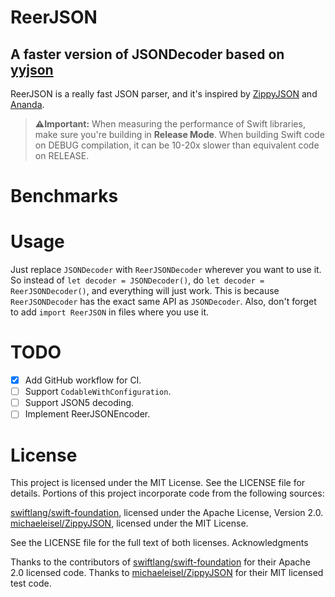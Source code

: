 # ReerJSON
## A faster version of JSONDecoder based on [yyjson](https://github.com/ibireme/yyjson)

ReerJSON is a really fast JSON parser, and it's inspired by [ZippyJSON](https://github.com/michaeleisel/ZippyJSON) and [Ananda](https://github.com/nixzhu/Ananda).

> **⚠️Important:** When measuring the performance of Swift libraries, make sure you're building in **Release Mode**. 
> When building Swift code on DEBUG compilation, it can be 10-20x slower than equivalent code on RELEASE.

# Benchmarks


# Usage
Just replace `JSONDecoder` with `ReerJSONDecoder` wherever you want to use it. So instead of `let decoder = JSONDecoder()`, do `let decoder = ReerJSONDecoder()`, and everything will just work. This is because `ReerJSONDecoder` has the exact same API as `JSONDecoder`. Also, don't forget to add `import ReerJSON` in files where you use it.

# TODO
* [x] Add GitHub workflow for CI.
* [ ] Support `CodableWithConfiguration`.
* [ ] Support JSON5 decoding.
* [ ] Implement ReerJSONEncoder.

# License
This project is licensed under the MIT License. See the LICENSE file for details.
Portions of this project incorporate code from the following sources:

[swiftlang/swift-foundation](https://github.com/swiftlang/swift-foundation), licensed under the Apache License, Version 2.0.
[michaeleisel/ZippyJSON](https://github.com/michaeleisel/ZippyJSON), licensed under the MIT License.

See the LICENSE file for the full text of both licenses.
Acknowledgments

Thanks to the contributors of [swiftlang/swift-foundation](https://github.com/swiftlang/swift-foundation) for their Apache 2.0 licensed code.
Thanks to [michaeleisel/ZippyJSON](https://github.com/michaeleisel/ZippyJSON) for their MIT licensed test code.
